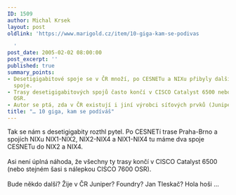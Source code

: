 ```yaml
---
ID: 1509
author: Michal Krsek
layout: post
oldlink: 'https://www.marigold.cz/item/10-giga-kam-se-podivas

  '
post_date: 2005-02-02 08:00:00
post_excerpt: ''
published: true
summary_points:
- Desetigigabitové spoje se v ČR množí, po CESNETu a NIXu přibyly další dva CESNET
  spoje.
- Trasy desetigigabitových spojů často končí v CISCO Catalyst 6500 nebo CISCO 7600
  OSR.
- Autor se ptá, zda v ČR existují i jiní výrobci síťových prvků (Juniper, Foundry).
title: "… 10 giga, kam se podíváš"
---
```


<p>Tak se nám s desetigigabity rozthl pytel. Po CESNETí trase Praha-Brno&nbsp;a spojích NIXu&nbsp;NIX1-NIX2, NIX2-NIX4 a NIX1-NIX4 tu máme dva spoje CESNETu do NIX2 a NIX4. <br /><br />Asi není úplná náhoda, že všechny ty trasy končí v CISCO Catalyst 6500 (nebo stejném šasi s nálepkou CISCO 7600 OSR). <br /><br />Bude někdo další? Žije v ČR Juniper? Foundry? Jan Tleskač? Hola hoši ... </p>